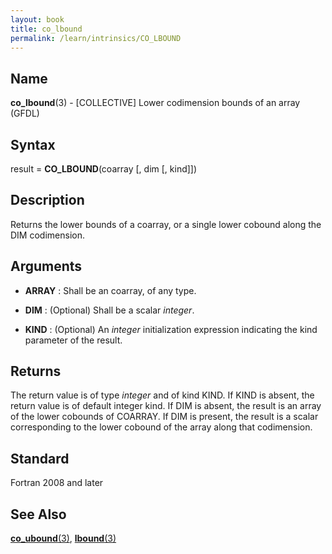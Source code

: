 ```yaml
---
layout: book
title: co_lbound
permalink: /learn/intrinsics/CO_LBOUND
---
```

## __Name__

__co\_lbound__(3) - \[COLLECTIVE\] Lower codimension bounds of an array
(GFDL)

## __Syntax__

result = __CO\_LBOUND__(coarray \[, dim \[, kind\]\])

## __Description__

Returns the lower bounds of a coarray, or a single lower cobound along
the DIM codimension.

## __Arguments__

  - __ARRAY__
    : Shall be an coarray, of any type.

  - __DIM__
    : (Optional) Shall be a scalar _integer_.

  - __KIND__
    : (Optional) An _integer_ initialization expression indicating the kind
    parameter of the result.

## __Returns__

The return value is of type _integer_ and of kind KIND. If KIND is absent,
the return value is of default integer kind. If DIM is absent, the
result is an array of the lower cobounds of COARRAY. If DIM is present,
the result is a scalar corresponding to the lower cobound of the array
along that codimension.

## __Standard__

Fortran 2008 and later

## __See Also__

[__co\_ubound__(3)](CO_UBOUND),
[__lbound__(3)](LBOUND)

